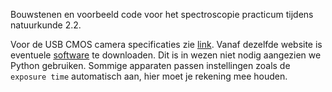 Bouwstenen en voorbeeld code voor het spectroscopie practicum tijdens natuurkunde 2.2. 

Voor de USB CMOS camera specificaties zie [link](http://www.hayear.com/product/?36_363.html). Vanaf dezelfde website is eventuele [software](http://www.hayear.com/list/?18_1.html) te downloaden. Dit is in wezen niet nodig aangezien we Python gebruiken. Sommige apparaten passen instellingen zoals de `exposure time` automatisch aan, hier moet je rekening mee houden.

